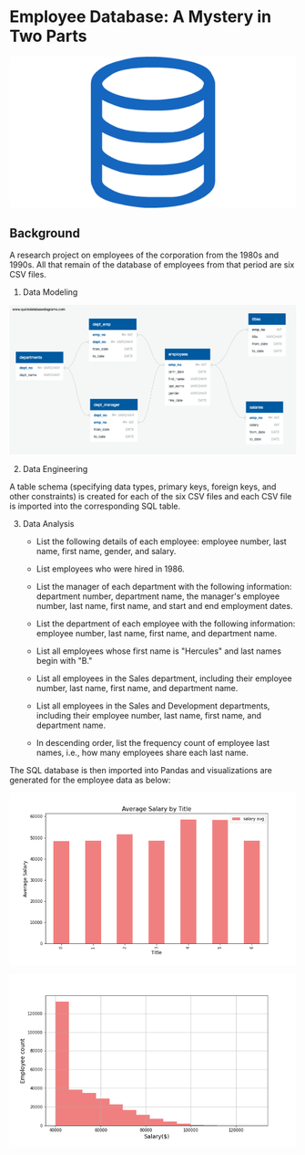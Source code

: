 # Employee Database: A Mystery in Two Parts

![sql.png](images/sql.png)

## Background

A research project on employees of the corporation from the 1980s and 1990s. All that remain of the database of employees from that period are six CSV files.


1. Data Modeling

![ERD.png](images/ERD.png)

2. Data Engineering

A table schema (specifying data types, primary keys, foreign keys, and other constraints) is created for each of the six CSV files and each CSV file is imported into the corresponding SQL table.

3. Data Analysis

	* List the following details of each employee: employee number, last name, first name, gender, and salary.

	* List employees who were hired in 1986.

	* List the manager of each department with the following information: department number, department name, the manager's employee number, last name, first name, and start and end employment dates.

	* List the department of each employee with the following information: employee number, last name, first name, and department name.

	* List all employees whose first name is "Hercules" and last names begin with "B."

	* List all employees in the Sales department, including their employee number, last name, first name, and department name.

	* List all employees in the Sales and Development departments, including their employee number, last name, first name, and department name.

	* In descending order, list the frequency count of employee last names, i.e., how many employees share each last name.


The SQL database is then imported into Pandas and  visualizations are generated for the employee data as below:

![Average-Salary-byTitle.png](images/Average-Salary-byTitle.png)

![salary_range_employees.png](images/salary_range_employees.png)


